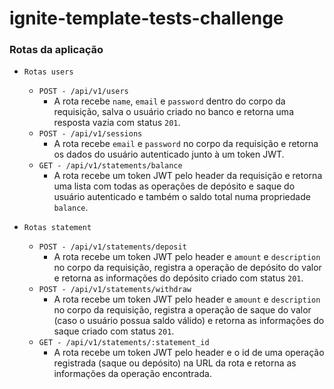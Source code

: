 # ignite-template-tests-challenge
### Rotas da aplicação

- `Rotas users`
    - `POST - /api/v1/users`
        - A rota recebe `name`, `email` e `password` dentro do corpo da requisição, salva o usuário criado no banco e retorna uma resposta vazia com status `201`.
    - `POST - /api/v1/sessions`
        - A rota recebe `email` e `password` no corpo da requisição e retorna os dados do usuário autenticado junto à um token JWT.
    - `GET - /api/v1/statements/balance`
        - A rota recebe um token JWT pelo header da requisição e retorna uma lista com todas as operações de depósito e saque do usuário autenticado e também o saldo total numa propriedade `balance`.
    
- `Rotas statement`
    - `POST - /api/v1/statements/deposit`
        - A rota recebe um token JWT pelo header e `amount` e `description` no corpo da requisição, registra a operação de depósito do valor e retorna as informações do depósito criado com status `201`.
    - `POST - /api/v1/statements/withdraw`
        - A rota recebe um token JWT pelo header e `amount` e `description` no corpo da requisição, registra a operação de saque do valor (caso o usuário possua saldo válido) e retorna as informações do saque criado com status `201`.
    - `GET - /api/v1/statements/:statement_id`
        - A rota recebe um token JWT pelo header e o id de uma operação registrada (saque ou depósito) na URL da rota e retorna as informações da operação encontrada.
